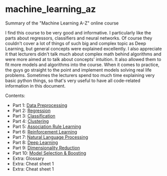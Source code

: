 # machine_learning_az
Summary of the "Machine Learning A-Z" online course

I find this course to be very good and informative. I particularly like the parts about regressors, classifiers and neural networks. Of course they couldn't cover a lot of things of such big and complex topic as Deep Learning, but general concepts were explained excellently. I also appreciate it that lecturers didn't talk much about complex math behind algorithms and were more aimed at to talk about concepts' intuition. It also allowed them to fit more models and algorithms into the course. When it comes to practice, the guys go straight to the point and implement models solving real life problems. Sometimes the lecturers spend too much time explaining very basic python things, so that's very useful to have all code-related information in this document.


Contents:
* Part 1: [Data Preprocessing](1_data_preprocessing.md)
* Part 2: [Regression](2_regression.md)
* Part 3: [Classification](3_classification.md)
* Part 4: [Clustering](4_clustering.md)
* Part 5: [Association Rule Learning](5_association_rule_learning.md)
* Part 6: [Reinforcement Learning](6_reinforcement_learning.md)
* Part 7: [Natural Language Processing](7_natural_language_processing.md)
* Part 8: [Deep Learning](8_deep_learning.md)
* Part 9: [Dimensionality Reduction](9_dimensionality_reduction.md)
* Part 10: [Model Selection & Boosting](10_model_selection.md)
* Extra: Glossary
* Extra: Cheat sheet 1
* Extra: Cheat sheet 1
